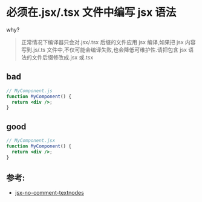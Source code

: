 # 必须在.jsx/.tsx 文件中编写 jsx 语法

why?

> 正常情况下编译器只会对.jsx/.tsx 后缀的文件应用 jsx 编译,如果把 jsx 内容写到.js/.ts 文件中,不仅可能会编译失败,也会降低可维护性.请把包含 jsx 语法的文件后缀修改成.jsx 或.tsx

## bad

```jsx
// MyComponent.js
function MyComponent() {
  return <div />;
}
```

## good

```jsx
// MyComponent.jsx
function MyComponent() {
  return <div />;
}
```

## 参考:

- [jsx-no-comment-textnodes](https://github.com/jsx-eslint/eslint-plugin-react/blob/c42b624d0fb9ad647583a775ab9751091eec066f/docs/rules/jsx-no-comment-textnodes)
